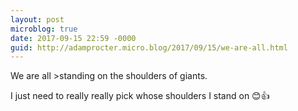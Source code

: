 ```yaml
---
layout: post
microblog: true
date: 2017-09-15 22:59 -0000
guid: http://adamprocter.micro.blog/2017/09/15/we-are-all.html
---
```

We are all >standing on the shoulders of giants. 

I just need to really really pick whose shoulders I stand on 😊👍
